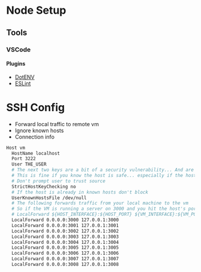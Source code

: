 # Node Setup
## Tools
### VSCode
#### Plugins
* [DotENV](https://marketplace.visualstudio.com/items?itemName=mikestead.dotenv)
* [ESLint](https://marketplace.visualstudio.com/items?itemName=dbaeumer.vscode-eslint)

# SSH Config
* Forward local traffic to remote vm
* Ignore known hosts
* Connection info

```bash
Host vm
  HostName localhost
  Port 3222
  User THE_USER
  # The next two keys are a bit of a security vulnerability... And are only required if you have multiple vms running on the same host (for instance a work vm and a personal one)
  # This is fine if you know the host is safe... especially if the host is localhost
  # Don't prompt user to trust source
  StrictHostKeyChecking no
  # If the host is already in known hosts don't block
  UserKnownHostsFile /dev/null
  # The following forwards traffic from your local machine to the vm
  # So if the VM is running a server on 3000 and you hit the host's port 3000, you will get a response from the server
  # LocalForward ${HOST_INTERFACE}:${HOST_PORT} ${VM_INTERFACE}:${VM_PORT}
  LocalForward 0.0.0.0:3000 127.0.0.1:3000
  LocalForward 0.0.0.0:3001 127.0.0.1:3001
  LocalForward 0.0.0.0:3002 127.0.0.1:3002
  LocalForward 0.0.0.0:3003 127.0.0.1:3003
  LocalForward 0.0.0.0:3004 127.0.0.1:3004
  LocalForward 0.0.0.0:3005 127.0.0.1:3005
  LocalForward 0.0.0.0:3006 127.0.0.1:3006
  LocalForward 0.0.0.0:3007 127.0.0.1:3007
  LocalForward 0.0.0.0:3008 127.0.0.1:3008
```